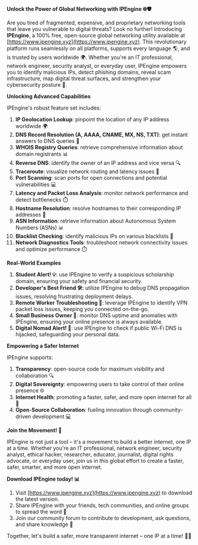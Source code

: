 **Unlock the Power of Global Networking with IPEngine 🌐🛡️**

Are you tired of fragmented, expensive, and proprietary networking tools that leave you vulnerable to digital threats? Look no further! Introducing **IPEngine**, a 100% free, open-source global networking utility available at [https://www.ipengine.xyz](https://www.ipengine.xyz). This revolutionary platform runs seamlessly on all platforms, supports every language 🌎, and is trusted by users worldwide 🌍. Whether you're an IT professional, network engineer, security analyst, or everyday user, IPEngine empowers you to identify malicious IPs, detect phishing domains, reveal scam infrastructure, map digital threat surfaces, and strengthen your cybersecurity posture 🔐.

**Unlocking Advanced Capabilities**

IPEngine's robust feature set includes:

1. **IP Geolocation Lookup**: pinpoint the location of any IP address worldwide 🌍
2. **DNS Record Resolution (A, AAAA, CNAME, MX, NS, TXT)**: get instant answers to DNS queries 🔑
3. **WHOIS Registry Queries**: retrieve comprehensive information about domain registrants 📊
4. **Reverse DNS**: identify the owner of an IP address and vice versa 🔍
5. **Traceroute**: visualize network routing and latency issues 🚀
6. **Port Scanning**: scan ports for open connections and potential vulnerabilities 💻
7. **Latency and Packet Loss Analysis**: monitor network performance and detect bottlenecks ⏱️
8. **Hostname Resolution**: resolve hostnames to their corresponding IP addresses 🔑
9. **ASN Information**: retrieve information about Autonomous System Numbers (ASNs) 📊
10. **Blacklist Checking**: identify malicious IPs on various blacklists 🚫
11. **Network Diagnostics Tools**: troubleshoot network connectivity issues and optimize performance ⏱️

**Real-World Examples**

1. **Student Alert! 💡**: use IPEngine to verify a suspicious scholarship domain, ensuring your safety and financial security.
2. **Developer's Best Friend 🛠️**: utilize IPEngine to debug DNS propagation issues, resolving frustrating deployment delays.
3. **Remote Worker Troubleshooting 🔧**: leverage IPEngine to identify VPN packet loss issues, keeping you connected on-the-go.
4. **Small Business Owner 💼**: monitor DNS uptime and anomalies with IPEngine, ensuring your online presence is always available.
5. **Digital Nomad Alert! 🌴**: use IPEngine to check if public Wi-Fi DNS is hijacked, safeguarding your personal data.

**Empowering a Safer Internet**

IPEngine supports:

1. **Transparency**: open-source code for maximum visibility and collaboration 🔍
2. **Digital Sovereignty**: empowering users to take control of their online presence 🌐
3. **Internet Health**: promoting a faster, safer, and more open internet for all 🌟
4. **Open-Source Collaboration**: fueling innovation through community-driven development 💻

**Join the Movement! 🚀**

IPEngine is not just a tool – it's a movement to build a better internet, one IP at a time. Whether you're an IT professional, network engineer, security analyst, ethical hacker, researcher, educator, journalist, digital rights advocate, or everyday user, join us in this global effort to create a faster, safer, smarter, and more open internet.

**Download IPEngine today! 📊**

1. Visit [https://www.ipengine.xyz](https://www.ipengine.xyz) to download the latest version.
2. Share IPEngine with your friends, tech communities, and online groups to spread the word 🔗
3. Join our community forum to contribute to development, ask questions, and share knowledge 📢

Together, let's build a safer, more transparent internet – one IP at a time! 🔐🌟